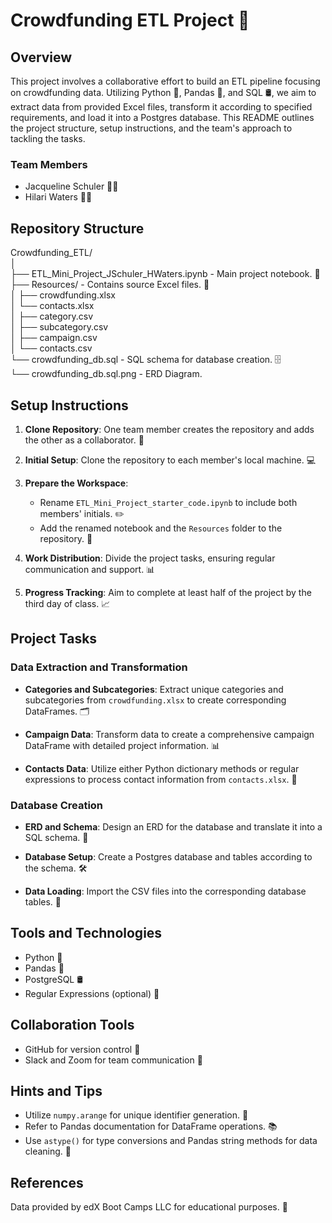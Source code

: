 # Crowdfunding ETL Project 🚀

## Overview
This project involves a collaborative effort to build an ETL pipeline focusing on crowdfunding data. Utilizing Python 🐍, Pandas 🐼, and SQL 🛢, we aim to extract data from provided Excel files, transform it according to specified requirements, and load it into a Postgres database. This README outlines the project structure, setup instructions, and the team's approach to tackling the tasks.

### Team Members
- Jacqueline Schuler 👩‍💻
- Hilari Waters 👩‍💻

## Repository Structure

Crowdfunding_ETL/  
│  
├── ETL_Mini_Project_JSchuler_HWaters.ipynb - Main project notebook. 📓  
├── Resources/ - Contains source Excel files. 📁  
│ ├── crowdfunding.xlsx  
│ └── contacts.xlsx  
│ ├── category.csv  
│ ├── subcategory.csv  
│ ├── campaign.csv  
│ └── contacts.csv  
└── crowdfunding_db.sql - SQL schema for database creation. 🗄  
└── crowdfunding_db.sql.png - ERD Diagram. 

## Setup Instructions

1. **Clone Repository**: One team member creates the repository and adds the other as a collaborator. 🤝

2. **Initial Setup**: Clone the repository to each member's local machine. 💻

3. **Prepare the Workspace**:
   - Rename `ETL_Mini_Project_starter_code.ipynb` to include both members' initials. ✏️
   - Add the renamed notebook and the `Resources` folder to the repository. 📌

4. **Work Distribution**: Divide the project tasks, ensuring regular communication and support. 📊

5. **Progress Tracking**: Aim to complete at least half of the project by the third day of class. 📈

## Project Tasks

### Data Extraction and Transformation

- **Categories and Subcategories**: Extract unique categories and subcategories from `crowdfunding.xlsx` to create corresponding DataFrames. 🗂

- **Campaign Data**: Transform data to create a comprehensive campaign DataFrame with detailed project information. 📊

- **Contacts Data**: Utilize either Python dictionary methods or regular expressions to process contact information from `contacts.xlsx`. 📇

### Database Creation

- **ERD and Schema**: Design an ERD for the database and translate it into a SQL schema. 📐

- **Database Setup**: Create a Postgres database and tables according to the schema. 🛠

- **Data Loading**: Import the CSV files into the corresponding database tables. 🔁

## Tools and Technologies
- Python 🐍
- Pandas 🐼
- PostgreSQL 🛢
- Regular Expressions (optional) 🧬

## Collaboration Tools
- GitHub for version control 🔄
- Slack and Zoom for team communication 💬

## Hints and Tips

- Utilize `numpy.arange` for unique identifier generation. 🔢
- Refer to Pandas documentation for DataFrame operations. 📚
- Use `astype()` for type conversions and Pandas string methods for data cleaning. 🧹

## References
Data provided by edX Boot Camps LLC for educational purposes. 📖

